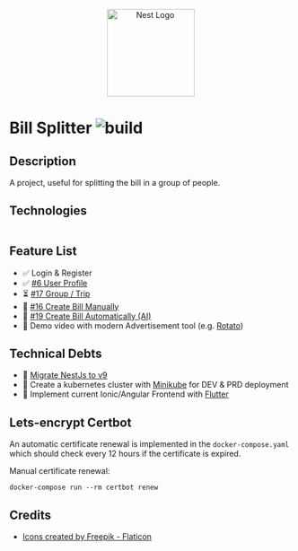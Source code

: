 <p align="center">
  <a href="https://www.flaticon.com/" target="blank"><img src="https://cdn-icons-png.flaticon.com/512/3753/3753033.png" width="156" alt="Nest Logo" /></a>
</p>

# Bill Splitter ![build](https://github.com/xXTime-OnXx/bill-splitter/actions/workflows/productive-deployment.yml/badge.svg)

## Description

A project, useful for splitting the bill in a group of people.

## Technologies
<a href="https://skillicons.dev">
  <img src="https://skillicons.dev/icons?i=docker,nginx,firebase,flutter,angular,nestjs,postgres"  alt=""/>
</a>

## Feature List

- :white_check_mark: Login & Register
- :white_check_mark: [#6 User Profile](https://github.com/xXTime-OnXx/bill-splitter/issues/6)
- :hourglass_flowing_sand: [#17 Group / Trip](https://github.com/xXTime-OnXx/bill-splitter/issues/17)
- :large_blue_circle: [#16 Create Bill Manually](https://github.com/xXTime-OnXx/bill-splitter/issues/16)
- :large_blue_circle: [#19 Create Bill Automatically (AI)](https://github.com/xXTime-OnXx/bill-splitter/issues/19)
- :large_blue_circle: Demo video with modern Advertisement tool (e.g. [Rotato](https://rotato.app/))

## Technical Debts

- :large_blue_circle: [Migrate NestJs to v9](https://docs.nestjs.com/migration-guide)
- :large_blue_circle: Create a kubernetes cluster with [Minikube](https://minikube.sigs.k8s.io/docs/) for DEV & PRD
  deployment
- :large_blue_circle: Implement current Ionic/Angular Frontend with [Flutter](https://flutter.dev/)

## Lets-encrypt Certbot

An automatic certificate renewal is implemented in the `docker-compose.yaml`
which should check every 12 hours if the certificate is expired.

Manual certificate renewal:

```shell
docker-compose run --rm certbot renew
```

## Credits

- <a href="https://www.flaticon.com/authors/freepik" title="Freepik Icons">Icons created by Freepik - Flaticon</a>
